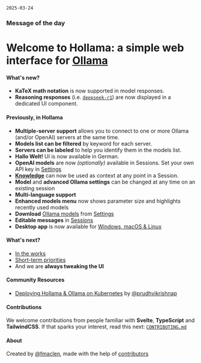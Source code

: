 `2025-03-24`

### Message of the day

# Welcome to Hollama: a simple web interface for [Ollama](https://ollama.ai)

#### What's new?

- **KaTeX math notation** is now supported in model responses.
- **Reasoning responses** (i.e. [`deepseek-r1`](https://ollama.com/library/deepseek-r1)) are now displayed in a dedicated UI component.

#### Previously, in Hollama

- **Multiple-server support** allows you to connect to one or more Ollama (and/or OpenAI) servers at the same time.
- **Models list can be filtered** by keyword for each server.
- **Servers can be labeled** to help you identify them in the models list.
- **Hallo Welt!** UI is now available in German.
- **OpenAI models** are now _(optionally)_ available in Sessions. Set your own API key in [Settings](/settings)
- **[Knowledge](/knowledge)** can now be used as context at any point in a Session.
- **Model** and **advanced Ollama settings** can be changed at any time on an existing session
- **Multi-language support**
- **Enhanced models menu** now shows parameter size and highlights recently used models
- **Download** [Ollama models](https://ollama.ai/models) from [Settings](/settings)
- **Editable messages** in [Sessions](/sessions)
- **Desktop app** is now available for [Windows, macOS & Linux](https://github.com/fmaclen/hollama/releases)

#### What's next?

- [In the works](https://github.com/fmaclen/hollama/pulls)
- [Short-term priorities](https://github.com/fmaclen/hollama/issues?q=is%3Aissue+is%3Aopen+label%3Apriority)
- And we are **always tweaking the UI**

#### Community Resources

- [Deploying Hollama & Ollama on Kubernetes](https://github.com/prudhvikrishnap/h-ollama-on-k8s/blob/main/guide.md) by [@prudhvikrishnap](https://github.com/prudhvikrishnap/h-ollama-on-k8s/commits?author=prudhvikrishnap)

#### Contributions

We welcome contributions from people familiar with **Svelte**, **TypeScript** and **TailwindCSS**.
If that sparks your interest, read this next: [`CONTRIBUTING.md`](https://github.com/fmaclen/hollama/blob/main/CONTRIBUTING.md)

#### About

Created by [@fmaclen](https://fernando.is), made with the help of [contributors](https://github.com/fmaclen/hollama/graphs/contributors)
